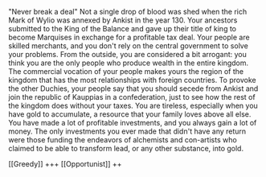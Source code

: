 "Never break a deal"
Not a single drop of blood was shed when the rich Mark of Wylio was annexed by Ankist in the year 130. Your ancestors submitted to the King of the Balance and gave up their title of king to become Marquises in exchange for a profitable tax deal. Your people are skilled merchants, and you don't rely on the central government to solve your problems. From the outside, you are considered a bit arrogant: you think you are the only people who produce wealth in the entire kingdom. The commercial vocation of your people makes yours the region of the kingdom that has the most relationships with foreign countries. To provoke the other Duchies, your people say that you should secede from Ankist and join the republic of Kauppias in a confederation, just to see how the rest of the kingdom does without your taxes. You are tireless, especially when you have gold to accumulate, a resource that your family loves above all else. You have made a lot of profitable investments, and you always gain a lot of money. The only investments you ever made that didn't have any return were those funding the endeavors of alchemists and con-artists who claimed to be able to transform lead, or any other substance, into gold.

[[Greedy]] +++
[[Opportunist]] ++
